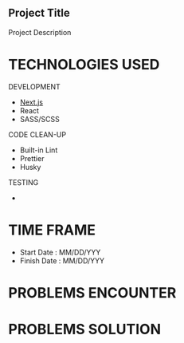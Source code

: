 ## Project Title

Project Description

# TECHNOLOGIES USED

DEVELOPMENT

-   [Next.js](https://nextjs.org/)
-   React
-   SASS/SCSS

CODE CLEAN-UP

-   Built-in Lint
-   Prettier
-   Husky

TESTING

-

# TIME FRAME

-   Start Date : MM/DD/YYY
-   Finish Date : MM/DD/YYY

# PROBLEMS ENCOUNTER

# PROBLEMS SOLUTION
